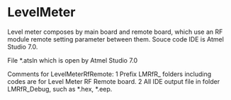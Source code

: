 # LevelMeter
Level meter composes by main board and remote board, which use an RF module remote setting parameter between them. Souce code IDE is Atmel Studio 7.0.

File *.atsln which is open by Atmel Studio 7.0

Comments for LevelMeterRfRemote:
1 Prefix LMRfR_ folders including codes are for Level Meter RF Remote board.
2 All IDE output file in folder LMRfR_Debug, such as *.hex, *.eep.